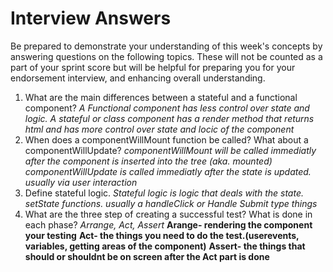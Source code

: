 # Interview Answers
Be prepared to demonstrate your understanding of this week's concepts by answering questions on the following topics. These will not be counted as a part of your sprint score but will be helpful for preparing you for your endorsement interview, and enhancing overall understanding.

1. What are the main differences between a stateful and a functional component?
*A Functional component has less control over state and logic.*
*A stateful or class component has a render method that returns html and has more control over state and locic of the component*
2. When does a componentWillMount function be called? What about a componentWillUpdate?
*componentWillMount will be called immediatly after the component is inserted into the tree (aka. mounted)*
*componentWillUpdate is called immediatly after the state is updated. usually via user interaction*
3. Define stateful logic.
*Stateful logic is logic that deals with the state. setState functions. usually a handleClick or Handle Submit type things*
4. What are the three step of creating a successful test? What is done in each phase?
*Arrange, Act, Assert*
**Arange- rendering the component your testing**
**Act- the things you need to do the test.(userevents, variables, getting areas of the component)**
**Assert- the things that should or shouldnt be on screen after the Act part is done**